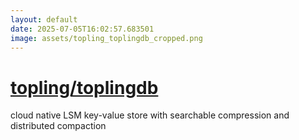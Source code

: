 ```yaml
---
layout: default
date: 2025-07-05T16:02:57.683501
image: assets/topling_toplingdb_cropped.png
---
```


# [topling/toplingdb](https://github.com/topling/toplingdb)

cloud native LSM key-value store with searchable compression and distributed compaction
